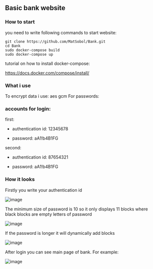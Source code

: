 ## Basic bank website

### How to start

you need to write following commands to start website:
```
git clone https://github.com/MatSobol/Bank.git
cd Bank
sudo docker-compose build
sudo docker-compose up
```
tutorial on how to install docker-compose:

https://docs.docker.com/compose/install/

### What i use

To encrypt data i use: aes gcm
For passwords: 

### accounts for login:

first:

- authentication id: 12345678

- password: aA1!b4B1FG

second:

- authentication id: 87654321

- password: aA1!b4B1FG

### How it looks

Firstly you write your authentication id

![image](https://github.com/Mateusz3124/OchronaFixed/assets/95550799/c8c7c100-e28c-4be0-b030-afb807f7e677)

The minimum size of password is 10 so it only displays 11 blocks where black blocks are empty letters of password

![image](https://github.com/Mateusz3124/OchronaFixed/assets/95550799/7b565b61-cb4e-41f9-8eb3-dd65ff556dbd)

If the password is longer it will dynamically add blocks

![image](https://github.com/Mateusz3124/OchronaFixed/assets/95550799/4899fb91-b3af-47b4-8a9a-4d457a788105)

After login you can see main page of bank. For example:

![image](https://github.com/Mateusz3124/OchronaFixed/assets/95550799/c4beb18f-5974-4456-b0d5-a16aa22e2c56)



